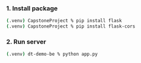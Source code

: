 ### 1. Install package

```bash
(.venv) CapstoneProject % pip install flask
(.venv) CapstoneProject % pip install flask-cors
```

### 2. Run server

```bash
(.venv) dt-demo-be % python app.py
```
